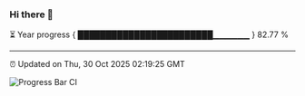 ### Hi there 👋

⏳ Year progress { ████████████████████████▁▁▁▁▁▁ } 82.77 %

---

⏰ Updated on Thu, 30 Oct 2025 02:19:25 GMT

![Progress Bar CI](https://github.com/IshwaranRudhara/GIT-ACTION/workflows/Progress%20Bar%20CI/badge.svg)
